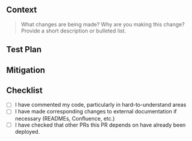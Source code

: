 <!-- Content enclosed in HTML comments will not be rendered in the Markdown, and are intended to help guide you -->

## Context

> What changes are being made? Why are you making this change? Provide a short description or bulleted list.

## Test Plan

<!-- How have you tested this change, and what further testing will be done? What’s the riskiest part of this PR? How will you test and monitor that? -->
<!-- If your PR changes a Terraform file, include the terraform plan output or link before asking for code review. -->
<!-- If you're adding a SQL query, please paste the before/after EXPLAIN ANALYZE plan here. For visual changes, please include a screenshot or recording if possible. -->

## Mitigation

<!-- Please estimate the potential impact of your change and how we can roll back or mitigate any issues that may arise. Are there feature flags or monitoring in place? -->

## Checklist

<!-- This is a checklist. To mark an item as complete, use [x]. See https://docs.github.com/en/github/writing-on-github/getting-started-with-writing-and-formatting-on-github/basic-writing-and-formatting-syntax#task-lists -->

- [ ] I have commented my code, particularly in hard-to-understand areas
- [ ] I have made corresponding changes to external documentation if necessary (READMEs, Confluence, etc.)
- [ ] I have checked that other PRs this PR depends on have already been deployed.

<!-- This PR template is inherited from https://github.com/opendoor-labs/.github -->
